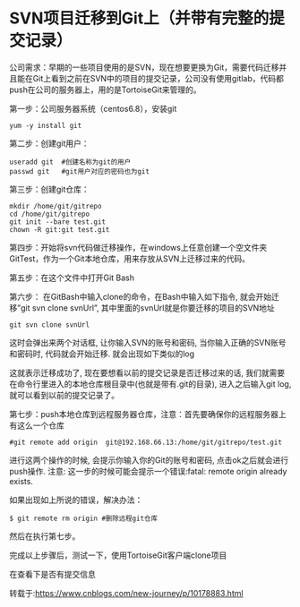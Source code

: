 
# SVN项目迁移到Git上（并带有完整的提交记录） #

公司需求：早期的一些项目使用的是SVN，现在想要更换为Git，需要代码迁移并且能在Git上看到之前在SVN中的项目的提交记录，公司没有使用gitlab，代码都push在公司的服务器上，用的是TortoiseGit来管理的。

 

第一步：公司服务器系统（centos6.8），安装git

    yum -y install git

第二步：创建git用户：

    useradd git  #创建名称为git的用户
    passwd git   #git用户对应的密码也为git

第三步：创建git仓库：

    mkdir /home/git/gitrepo
    cd /home/git/gitrepo
    git init --bare test.git
    chown -R git:git test.git

第四步：开始将svn代码做迁移操作，在windows上任意创建一个空文件夹GitTest，作为一个Git本地仓库，用来存放从SVN上迁移过来的代码。


第五步：在这个文件中打开Git Bash


第六步： 在GitBash中输入clone的命令，在Bash中输入如下指令, 就会开始迁移”git svn clone svnUrl”, 其中里面的svnUrl就是你要迁移的项目的SVN地址

    git svn clone svnUrl

这时会弹出来两个对话框, 让你输入SVN的账号和密码, 当你输入正确的SVN账号和密码时, 代码就会开始迁移. 就会出现如下类似的log



这就表示迁移成功了, 现在要想看以前的提交记录是否迁移过来的话, 我们就需要在命令行里进入的本地仓库根目录中(也就是带有.git的目录), 进入之后输入git log, 就可以看到以前的提交记录了。

第七步：push本地仓库到远程服务器仓库，注意：首先要确保你的远程服务器上有这么一个仓库

    #git remote add origin  git@192.168.66.13:/home/git/gitrepo/test.git

进行这两个操作的时候, 会提示你输入你的Git的账号和密码, 点击ok之后就会进行push操作.
注意: 这一步的时候可能会提示一个错误:fatal: remote origin already exists.

如果出现如上所说的错误，解决办法：

    $ git remote rm origin #删除远程git仓库

然后在执行第七步。

完成以上步骤后，测试一下，使用TortoiseGit客户端clone项目

在查看下是否有提交信息

转载于:https://www.cnblogs.com/new-journey/p/10178883.html